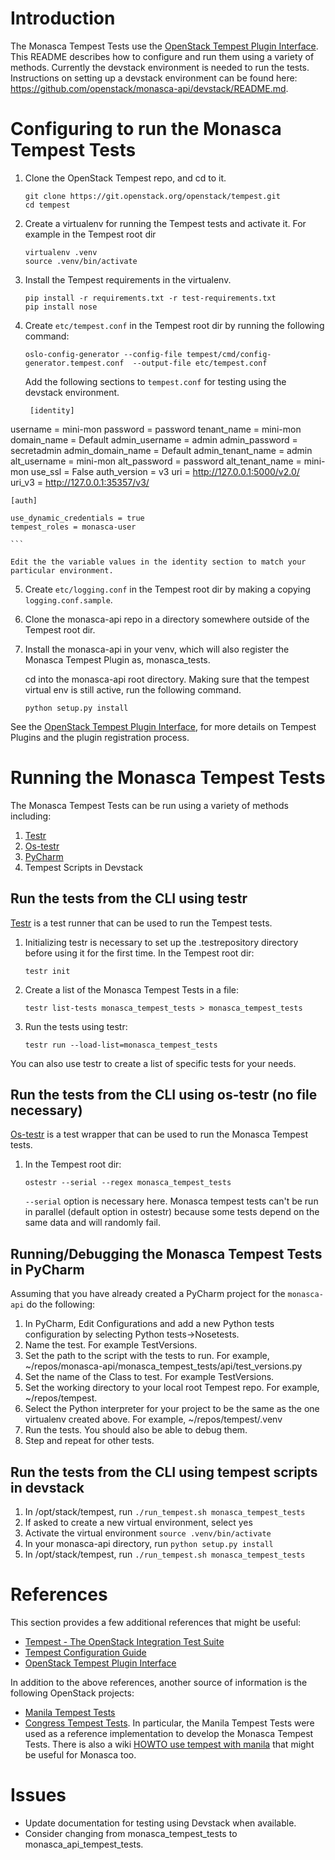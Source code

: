 # Introduction
The Monasca Tempest Tests use the [OpenStack Tempest Plugin Interface](http://docs.openstack.org/developer/tempest/plugin.html). This README describes how to configure and run them using a variety of methods.
Currently the devstack environment is needed to run the tests. Instructions on setting up a devstack environment can be found here: https://github.com/openstack/monasca-api/devstack/README.md.

# Configuring to run the Monasca Tempest Tests
1. Clone the OpenStack Tempest repo, and cd to it.

   ```
   git clone https://git.openstack.org/openstack/tempest.git
   cd tempest
   ```
2. Create a virtualenv for running the Tempest tests and activate it. For example in the Tempest root dir

    ```
    virtualenv .venv
    source .venv/bin/activate
    ```
3. Install the Tempest requirements in the virtualenv.

    ```
    pip install -r requirements.txt -r test-requirements.txt
    pip install nose
    ```
4. Create ```etc/tempest.conf``` in the Tempest root dir by running the following command:

    ```
    oslo-config-generator --config-file tempest/cmd/config-generator.tempest.conf  --output-file etc/tempest.conf
    ```

    Add the following sections to ```tempest.conf``` for testing using the devstack environment.

   ```
    [identity]

username = mini-mon
password = password
tenant_name = mini-mon
domain_name = Default
admin_username = admin
admin_password = secretadmin
admin_domain_name = Default
admin_tenant_name = admin
alt_username = mini-mon
alt_password = password
alt_tenant_name = mini-mon
use_ssl = False
auth_version = v3
uri = http://127.0.0.1:5000/v2.0/
uri_v3 = http://127.0.0.1:35357/v3/

    [auth]

    use_dynamic_credentials = true
    tempest_roles = monasca-user

    ```

    Edit the the variable values in the identity section to match your particular environment.

5. Create ```etc/logging.conf``` in the Tempest root dir by making a copying ```logging.conf.sample```.

6. Clone the monasca-api repo in a directory somewhere outside of the Tempest root dir.

7. Install the monasca-api in your venv, which will also register
   the Monasca Tempest Plugin as, monasca_tests.

   cd into the monasca-api root directory. Making sure that the tempest virtual env is still active,
   run the following command.

    ```
    python setup.py install
    ```

See the [OpenStack Tempest Plugin Interface](http://docs.openstack.org/developer/tempest/plugin.html), for more details on Tempest Plugins and the plugin registration process.

# Running the Monasca Tempest Tests
The Monasca Tempest Tests can be run using a variety of methods including:
1. [Testr](https://wiki.openstack.org/wiki/Testr)
2. [Os-testr](http://docs.openstack.org/developer/os-testr/)
3. [PyCharm](https://www.jetbrains.com/pycharm/)
4. Tempest Scripts in Devstack

## Run the tests from the CLI using testr

[Testr](https://wiki.openstack.org/wiki/Testr) is a test runner that can be used to run the Tempest tests.

1. Initializing testr is necessary to set up the .testrepository directory before using it for the first time. In the Tempest root dir:

    ```
    testr init
    ```

2. Create a list of the Monasca Tempest Tests in a file:

    ```
    testr list-tests monasca_tempest_tests > monasca_tempest_tests

    ```

3. Run the tests using testr:

    ```
    testr run --load-list=monasca_tempest_tests
    ```
You can also use testr to create a list of specific tests for your needs.

## Run the tests from the CLI using os-testr (no file necessary)
[Os-testr](http://docs.openstack.org/developer/os-testr/) is a test wrapper that can be used to run the Monasca Tempest tests.

1. In the Tempest root dir:

    ```
    ostestr --serial --regex monasca_tempest_tests
    ```
    ```--serial``` option is necessary here. Monasca tempest tests can't be run in parallel (default option in ostestr) because some tests depend on the same data and will randomly fail.

## Running/Debugging the Monasca Tempest Tests in PyCharm

Assuming that you have already created a PyCharm project for the ```monasca-api``` do the following:

1. In PyCharm, Edit Configurations and add a new Python tests configuration by selecting Python tests->Nosetests.
2. Name the test. For example TestVersions.
3. Set the path to the script with the tests to run. For example, ~/repos/monasca-api/monasca_tempest_tests/api/test_versions.py
4. Set the name of the Class to test. For example TestVersions.
5. Set the working directory to your local root Tempest repo. For example, ~/repos/tempest.
6. Select the Python interpreter for your project to be the same as the one virtualenv created above. For example, ~/repos/tempest/.venv
7. Run the tests. You should also be able to debug them.
8. Step and repeat for other tests.

## Run the tests from the CLI using tempest scripts in devstack

1. In /opt/stack/tempest, run ```./run_tempest.sh monasca_tempest_tests```
2. If asked to create a new virtual environment, select yes
3. Activate the virtual environment ```source .venv/bin/activate```
4. In your monasca-api directory, run ```python setup.py install```
5. In /opt/stack/tempest, run ```./run_tempest.sh monasca_tempest_tests```

# References
This section provides a few additional references that might be useful:
* [Tempest - The OpenStack Integration Test Suite](http://docs.openstack.org/developer/tempest/overview.html#quickstart)
* [Tempest Configuration Guide](https://github.com/openstack/tempest/blob/master/doc/source/configuration.rst#id1)
* [OpenStack Tempest Plugin Interface](http://docs.openstack.org/developer/tempest/plugin.html)

In addition to the above references, another source of information is the following OpenStack projects:
* [Manila Tempest Tests](https://github.com/openstack/manila/tree/master/manila_tempest_tests)
* [Congress Tempest Tests](https://github.com/openstack/congress/tree/master/congress_tempest_tests).
In particular, the Manila Tempest Tests were used as a reference implementation to develop the Monasca Tempest Tests. There is also a wiki [HOWTO use tempest with manila](https://wiki.openstack.org/wiki/Manila/docs/HOWTO_use_tempest_with_manila) that might be useful for Monasca too.

# Issues
* Update documentation for testing using Devstack when available.
* Consider changing from monasca_tempest_tests to monasca_api_tempest_tests.

